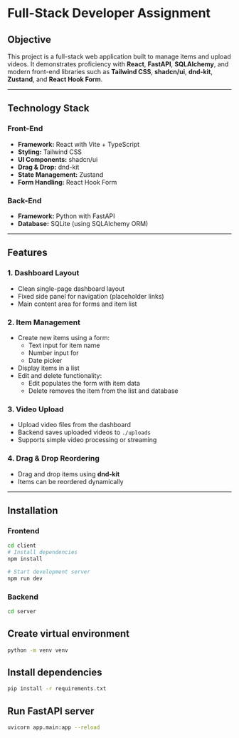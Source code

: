# Full-Stack Developer Assignment

## Objective

This project is a full-stack web application built to manage items and upload videos. It demonstrates proficiency with **React**, **FastAPI**, **SQLAlchemy**, and modern front-end libraries such as **Tailwind CSS**, **shadcn/ui**, **dnd-kit**, **Zustand**, and **React Hook Form**.

---

## Technology Stack

### Front-End

- **Framework:** React with Vite + TypeScript
- **Styling:** Tailwind CSS
- **UI Components:** shadcn/ui
- **Drag & Drop:** dnd-kit
- **State Management:** Zustand
- **Form Handling:** React Hook Form

### Back-End

- **Framework:** Python with FastAPI
- **Database:** SQLite (using SQLAlchemy ORM)

---

## Features

### 1. Dashboard Layout

- Clean single-page dashboard layout
- Fixed side panel for navigation (placeholder links)
- Main content area for forms and item list

### 2. Item Management

- Create new items using a form:
  - Text input for item name
  - Number input for
  - Date picker
- Display items in a list
- Edit and delete functionality:
  - Edit populates the form with item data
  - Delete removes the item from the list and database

### 3. Video Upload

- Upload video files from the dashboard
- Backend saves uploaded videos to `./uploads`
- Supports simple video processing or streaming

### 4. Drag & Drop Reordering

- Drag and drop items using **dnd-kit**
- Items can be reordered dynamically

---

## Installation

### Frontend

```bash
cd client
# Install dependencies
npm install

# Start development server
npm run dev
```

### Backend

```bash
cd server
```

## Create virtual environment

```bash
python -m venv venv
```

## Install dependencies

```bash
pip install -r requirements.txt
```

## Run FastAPI server

```bash
uvicorn app.main:app --reload
```
